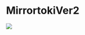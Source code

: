 # MirrortokiVer2
<a href="https://hits.seeyoufarm.com"><img src="https://hits.seeyoufarm.com/api/count/incr/badge.svg?url=https%3A%2F%2Fgithub.com%2FHVBattleCruiser%2FMirrortokiVer2&count_bg=%2379C83D&title_bg=%23555555&icon=&icon_color=%23FFFFFF&title=visitors&edge_flat=false"/></a>
